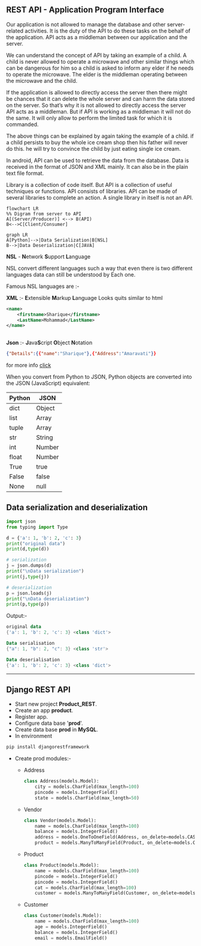

## REST API - Application Program Interface

Our application is not allowed to manage the database and other server-related activities. It is the duty of the API to do these tasks  on the behalf of the application. API acts as a middleman between our  application and the server. 

We can understand the concept of API by taking an example of a  child. A child is never allowed to operate a microwave and other similar things which can be dangerous for him so a child is asked to inform any elder if he needs to operate the microwave. The elder is the middleman  operating between the microwave and the child.  

If the application is allowed to directly access the server  then there might be chances that it can delete the whole server and can  harm the data stored on the server. So that’s why it is not allowed to  directly access the server API acts as a middleman. But if API is  working as a middleman it will not do the same. It will only allow to  perform the limited task for which it is commanded. 

The above things can be explained by again taking the example of a child. if a child persists to buy the whole ice cream shop then his  father will never do this. he will try to convince the child by just  eating single ice cream.

In android, API can be used to retrieve the data from the  database. Data is received in the format of JSON and XML mainly. It can also be in the plain text file format. 

Library is a collection of code itself. But API is a collection of useful techniques or functions. API consists of libraries. API can be made of several libraries to complete an action. A single library in  itself is not an API.  

```mermaid
flowchart LR
%% Digram from server to API
A[(Server/Producer)] <--> B(API)
B<-->C[Client/Consumer]
```

```mermaid
graph LR
A[Python]-->|Data Serialization|B[NSL]
B-->|Data Deserialization|C[JAVA]
```

**NSL** - **N**etwork **S**upport **L**anguage

NSL convert different languages such a way that even there is two different languages data can still be understood by Each one.

Famous NSL languages are :- 

**XML** :- **E**xtensible **M**arkup **L**anguage  Looks quits similar to html

```xml
<name>
    <firstname>Sharique</firstname>
    <LastName>Mohammad</LastName>
</name>
    
```

**Json** :- **J**ava**S**cript **O**bject **N**otation

```json
{"Details":{{"name":"Sharique"},{"Address":"Amaravati"}}
```

for more info [click](https://www.w3schools.com/python/python_json.asp)

When you convert from Python to JSON, Python objects are converted into the JSON (JavaScript) equivalent:

| Python | JSON   |
| ------ | ------ |
| dict   | Object |
| list   | Array  |
| tuple  | Array  |
| str    | String |
| int    | Number |
| float  | Number |
| True   | true   |
| False  | false  |
| None   | null   |

## Data serialization and deserialization

```python
import json
from typing import Type

d = {'a': 1, 'b': 2, 'c': 3}
print("original data")
print(d,type(d))

# serialization
j = json.dumps(d)
print("\nData serialization")
print(j,type(j))

# deserialization
p = json.loads(j)
print("\nData deserialization")
print(p,type(p))
```

Output:-

```powershell
original data
{'a': 1, 'b': 2, 'c': 3} <class 'dict'>

Data serialisation
{"a": 1, "b": 2, "c": 3} <class 'str'>

Data deserialisation
{'a': 1, 'b': 2, 'c': 3} <class 'dict'>
```

---

## Django REST API

- Start new project **Product_REST**.
- Create an app **product**.
- Register app.
- Configure data base '**prod**'.
- Create data base **prod** in **MySQL**. 
- In environment 

```powershell
pip install djangorestframework
```

- Create prod modules:-

  - Address

    ```python
    class Address(models.Model):
        city = models.CharField(max_length=100)
        pincode = models.IntegerField()
        state = models.CharField(max_length=50)
    ```

  - Vendor

    ```python
    class Vendor(models.Model):
        name = models.CharField(max_length=100)
        balance = models.IntegerField()
        address = models.OneToOneField(Address, on_delete=models.CASCADE)
        product = models.ManyToManyField(Product, on_delete=models.CASCADE)
    ```

  - Product

    ```python
    class Product(models.Model):
        name = models.CharField(max_length=100)
        pincode = models.IntegerField()
        pincode = models.IntegerField()
        cat = models.CharField(max_length=100)
        customer = models.ManyToManyField(Customer, on_delete=models.CASCADE)
    ```

  - Customer

    ```python
    class Customer(models.Model):
        name = models.CharField(max_length=100)
        age = models.IntegerField()
        balance = models.IntegerField()
        email = models.EmailField()
    ```

    

